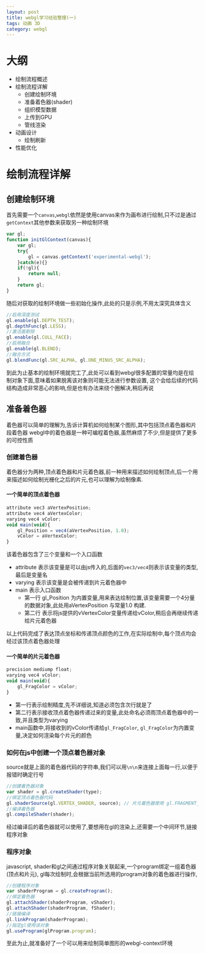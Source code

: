 ```yaml
---
layout: post
title: webgl学习经验整理(一)
tags: 动画 3D
category: webgl
---
```


# 大纲

* 绘制流程概述
* 绘制流程详解
    * 创建绘制环境
    * 准备着色器(shader)
    * 组织模型数据
    * 上传到GPU
    * 管线渲染
* 动画设计
    * 绘制刷新
* 性能优化

<!--more-->


# 绘制流程详解

## 创建绘制环境

首先需要一个`canvas`,`webgl`依然是使用canvas来作为画布进行绘制,只不过是通过`getContext`其他参数来获取另一种绘制环境

~~~javascript
var gl;
function initGlContext(canvas){
    var gl;
    try{ 
        gl = canvas.getContext('experimental-webgl'); 
    }catch(e){}
    if(!gl){
        return null;
    }
    return gl;
}
~~~

随后对获取的绘制环境做一些初始化操作,此处的只是示例,不用太深究具体含义

~~~javascript
//启用深度测试
gl.enable(gl.DEPTH_TEST);
gl.depthFunc(gl.LESS);
//激活面剔除
gl.enable(gl.CULL_FACE);
//启用融合
gl.enable(gl.BLEND);
//融合方式
gl.blendFunc(gl.SRC_ALPHA, gl.ONE_MINUS_SRC_ALPHA);
~~~

到此为止基本的绘制环境就完工了,此处可以看到webgl很多配置的常量均是在绘制对象下面,意味着如果脱离该对象则可能无法进行参数设置,
这个会给后续的代码结构造成非常恶心的影响,但是也有办法来绕个圈解决,稍后再说

## 准备着色器

着色器可以简单的理解为,告诉计算机如何绘制某个图形,其中包括顶点着色器和片段着色器
webgl中的着色器是一种可编程着色器,虽然麻烦了不少,但是提供了更多的可控性质

### 创建着色器
   
着色器分为两种,顶点着色器和片元着色器,前一种用来描述如何绘制顶点,后一个用来描述如何绘制光栅化之后的片元,也可以理解为绘制像素.

#### 一个简单的顶点着色器

~~~javascript
attribute vec3 aVertexPosition;
attribute vec4 aVertexColor;
varying vec4 vColor;
void main(void){
    gl_Position = vec4(aVertexPosition, 1.0);
    vColor = aVertexColor;
}
~~~

该着色器包含了三个变量和一个入口函数

* attribute 表示该变量是可以由js传入的,后面的`vec3/vec4`则表示该变量的类型, 最后是变量名
* varying 表示该变量是会被传递到片元着色器中
* main 表示入口函数
    * 第一行 gl_Position 为内置变量,用来表达绘制位置,该变量需要一个4分量的数据对象,此处用aVertexPosition 与常量1.0 构建.
    * 第二行 表示将js提供的vVertexColor变量传递给vColor,稍后会再继续传递给片元着色器

以上代码完成了表达顶点坐标和传递顶点颜色的工作,在实际绘制中,每个顶点均会经过该顶点着色器处理

#### 一个简单的片元着色器

~~~javascript
precision mediump float;
varying vec4 vColor;
void main(void){
    gl_FragColor = vColor;    
}
~~~

* 第一行表示绘制精度,先不详细说,知道必须包含次行就是了
* 第二行表示接收顶点着色器传递过来的变量,此处命名必须雨顶点着色器中的一致,并且类型为varying
* main函数中,将接收到的vColor传递给`gl_FragColor`, `gl_FragColor`为内置变量,决定如何渲染每个片元的颜色

### 如何在js中创建一个顶点着色器对象

source就是上面的着色器代码的字符串,我们可以用`\n\n`来连接上面每一行,以便于报错时确定行号

~~~javascript
//创建着色器对象
var shader = gl.createShader(type);
//绑定顶点着色器代码
gl.shaderSource(gl.VERTEX_SHADER, source); // 片元着色器使用 gl.FRAGMENT_SHADER 创建
//编译着色器
gl.compileShader(shader);
~~~

经过编译后的着色器就可以使用了,要想用在gl的渲染上,还需要一个中间环节,链接程序对象

### 程序对象

javascript, shader和gl之间通过程序对象关联起来,一个program绑定一组着色器(顶点和片元), 
gl每次绘制时,会根据当前所选用的program对象的着色器进行操作,

~~~ javascript
//创建程序对象
var shaderProgram = gl.createProgram();
//绑定着色器
gl.attachShader(shaderProgram, vShader);
gl.attachShader(shaderProgram, fShader);
//链接编译
gl.linkProgram(shaderProgram);
//指定gl使用该对象
gl.useProgram(glProgram.program);
~~~

至此为止,就准备好了一个可以用来绘制简单图形的webgl-context环境



